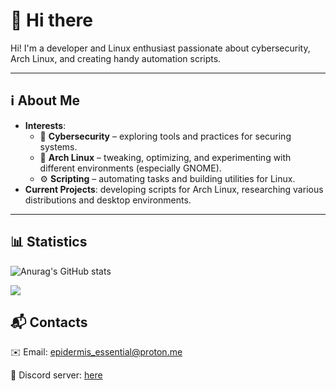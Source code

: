 # 👋 Hi there 

Hi! I'm a developer and Linux enthusiast passionate about cybersecurity, Arch Linux, and creating handy automation scripts.  

---

## ℹ️ About Me  
- **Interests**:  
  - 🔐 **Cybersecurity** – exploring tools and practices for securing systems.  
  - 🐧 **Arch Linux** – tweaking, optimizing, and experimenting with different environments (especially GNOME).  
  - ⚙️ **Scripting** – automating tasks and building utilities for Linux.  
- **Current Projects**: developing scripts for Arch Linux, researching various distributions and desktop environments.  

---

## 📊 Statistics

![Anurag's GitHub stats](https://github-readme-stats.vercel.app/api?username=kabanbtw&show_icons=true&theme=transparent)

![](https://komarev.com/ghpvc/?username=kabanbtw&style=for-the-badge)

## 📬 Contacts

✉️ Email: epidermis_essential@proton.me

💬 Discord server: [here](https://discord.gg/2bFvWXRS6u)

